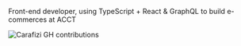 Front-end developer, using TypeScript + React & GraphQL to build e-commerces at ACCT

![Carafizi GH contributions](https://github-readme-stats.vercel.app/api?username=carafizi1&show_icons=true&theme=radical)
